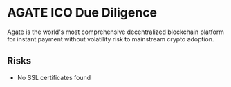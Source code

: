 # AGATE ICO Due Diligence
Agate is the world's most comprehensive decentralized blockchain platform for instant payment without volatility risk to mainstream crypto adoption.
## Risks
* No SSL certificates found
